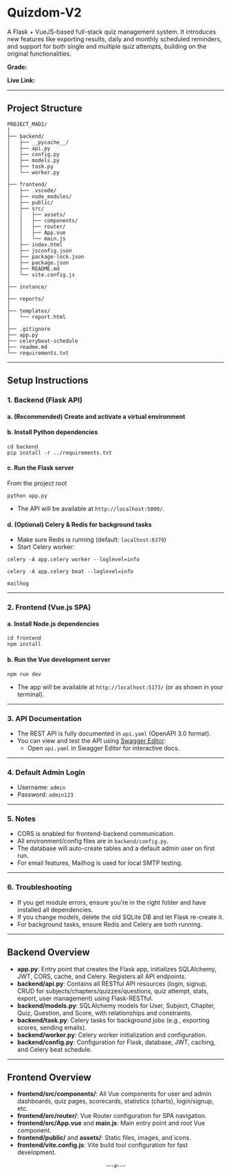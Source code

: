 # Quizdom-V2
A Flask + VueJS-based full-stack quiz management system. It introduces new features like exporting results, daily and monthly scheduled reminders, and support for both single and multiple quiz attempts, building on the original functionalities.

**Grade:**

**Live Link:**


---

## **Project Structure**
```
PROJECT_MAD2/
│
├── backend/
│   ├── __pycache__/
│   ├── api.py
│   ├── config.py
│   ├── models.py
│   ├── task.py
│   └── worker.py
│
├── frontend/
│   ├── .vscode/
│   ├── node_modules/
│   ├── public/
│   ├── src/
│   │   ├── assets/
│   │   ├── components/
│   │   ├── router/
│   │   ├── App.vue
│   │   └── main.js
│   ├── index.html
│   ├── jsconfig.json
│   ├── package-lock.json
│   ├── package.json
│   ├── README.md
│   └── vite.config.js
│
├── instance/
│
├── reports/
│
├── templates/
│   └── report.html
│
├── .gitignore
├── app.py
├── celerybeat-schedule
├── readme.md
└── requirements.txt
```
---

## **Setup Instructions**

### **1. Backend (Flask API)**
#### a. (Recommended) Create and activate a virtual environment
#### b. Install Python dependencies
```
cd backend
pip install -r ../requirements.txt
```
#### c. Run the Flask server
From the project root
```
python app.py
```
- The API will be available at `http://localhost:5000/`.


#### d. (Optional) Celery & Redis for background tasks
- Make sure Redis is running (default: `localhost:6379`)
- Start Celery worker:
```
celery -A app.celery worker --loglevel=info

celery -A app.celery beat --loglevel=info

mailhog
```
---

### **2. Frontend (Vue.js SPA)**

#### a. Install Node.js dependencies
```
cd frontend
npm install
```

#### b. Run the Vue development server
```
npm run dev
```
- The app will be available at `http://localhost:5173/` (or as shown in your terminal).

---

### **3. API Documentation**

- The REST API is fully documented in `api.yaml` (OpenAPI 3.0 format).
- You can view and test the API using [Swagger Editor](https://editor.swagger.io/):
  - Open `api.yaml` in Swagger Editor for interactive docs.

---

### **4. Default Admin Login**

- Username: `admin`
- Password: `admin123`

---

### **5. Notes**

- CORS is enabled for frontend-backend communication.
- All environment/config files are in `backend/config.py`.
- The database will auto-create tables and a default admin user on first run.
- For email features, Mailhog is used for local SMTP testing.

---

### **6. Troubleshooting**

- If you get module errors, ensure you’re in the right folder and have installed all dependencies.
- If you change models, delete the old SQLite DB and let Flask re-create it.
- For background tasks, ensure Redis and Celery are both running.

---

## **Backend Overview**

- **app.py**: Entry point that creates the Flask app, initializes SQLAlchemy, JWT, CORS, cache, and Celery. Registers all API endpoints.
- **backend/api.py**: Contains all RESTful API resources (login, signup, CRUD for subjects/chapters/quizzes/questions, quiz attempt, stats, export, user management) using Flask-RESTful.
- **backend/models.py**: SQLAlchemy models for User, Subject, Chapter, Quiz, Question, and Score, with relationships and constraints.
- **backend/task.py**: Celery tasks for background jobs (e.g., exporting scores, sending emails).
- **backend/worker.py**: Celery worker initialization and configuration.
- **backend/config.py**: Configuration for Flask, database, JWT, caching, and Celery beat schedule.

---

## **Frontend Overview**

- **frontend/src/components/**: All Vue components for user and admin dashboards, quiz pages, scorecards, statistics (charts), login/signup, etc.
- **frontend/src/router/**: Vue Router configuration for SPA navigation.
- **frontend/src/App.vue** and **main.js**: Main entry point and root Vue component.
- **frontend/public/** and **assets/**: Static files, images, and icons.
- **frontend/vite.config.js**: Vite build tool configuration for fast development.

<div align="center">
  <em>---x---</em>
</div>  
